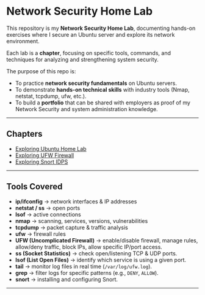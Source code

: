 # Network Security Home Lab

This repository is my **Network Security Home Lab**, documenting hands-on exercises where I secure an Ubuntu server and explore its network environment.  

Each lab is a **chapter**, focusing on specific tools, commands, and techniques for analyzing and strengthening system security.  

The purpose of this repo is:
- To practice **network security fundamentals** on Ubuntu servers.
- To demonstrate **hands-on technical skills** with industry tools (Nmap, netstat, tcpdump, ufw, etc.).
- To build a **portfolio** that can be shared with employers as proof of my Network Security and system administration knowledge.

---

## Chapters
- [Exploring Ubuntu Home Lab](Exploring_Ubuntu_Home_Lab.md)
- [Exploring UFW Firewall](Exploring_UFW_Firewall.md)
- [Exploring Snort IDPS](Exploring_Snort_IDPS.md)
---

## Tools Covered
- **ip/ifconfig** → network interfaces & IP addresses  
- **netstat / ss** → open ports  
- **lsof** → active connections  
- **nmap** → scanning, services, versions, vulnerabilities  
- **tcpdump** → packet capture & traffic analysis  
- **ufw** → firewall rules
- **UFW (Uncomplicated Firewall)** → enable/disable firewall, manage rules, allow/deny traffic, block IPs, allow specific IP/port access.  
- **ss (Socket Statistics)** → check open/listening TCP & UDP ports.  
- **lsof (List Open Files)** → identify which service is using a given port.  
- **tail** → monitor log files in real time (`/var/log/ufw.log`).  
- **grep** → filter logs for specific patterns (e.g., `DENY`, `ALLOW`).
- **snort** → installing and configuring Snort.

---

